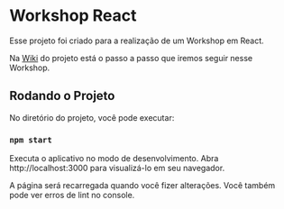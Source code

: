 # Workshop React

Esse projeto foi criado para a realização de um Workshop em React.

Na [Wiki](https://github.com/gabrielrosas/workshop-react/wiki) do projeto está o passo a passo que iremos seguir nesse Workshop.

## Rodando o Projeto

No diretório do projeto, você pode executar:

### `npm start`

Executa o aplicativo no modo de desenvolvimento.
Abra http://localhost:3000 para visualizá-lo em seu navegador.

A página será recarregada quando você fizer alterações.
Você também pode ver erros de lint no console.
